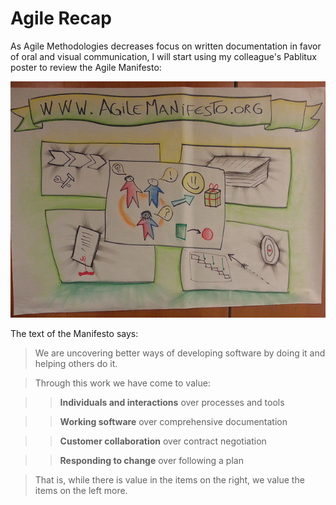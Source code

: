 # Agile Recap

As Agile Methodologies decreases focus on written documentation in favor of oral and visual communication, I will start using my colleague's Pablitux poster to review the Agile Manifesto:

![Agile Manifesto](../images/agile_manifesto.jpg "Agile Manifesto (by @pablitux)")

The text of the Manifesto says:

> We are uncovering better ways of developing software by doing it and helping others do it.

> Through this work we have come to value:

>>    **Individuals and interactions** over processes and tools

>>    **Working software** over comprehensive documentation

>>    **Customer collaboration** over contract negotiation

>>    **Responding to change** over following a plan

> That is, while there is value in the items on the right, we value the items on the left more.
